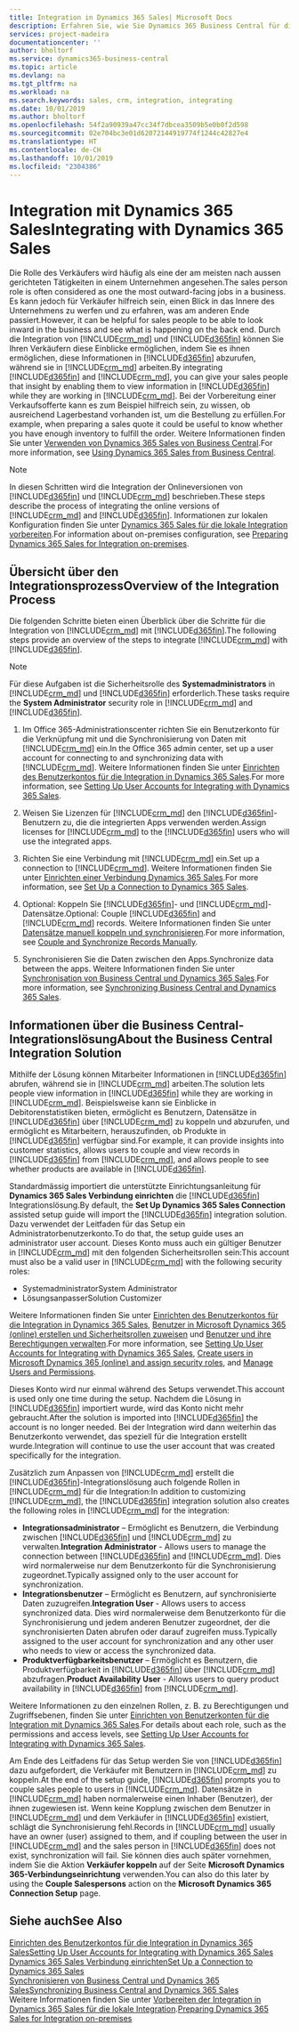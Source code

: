 ```yaml
---
title: Integration in Dynamics 365 Sales| Microsoft Docs
description: Erfahren Sie, wie Sie Dynamics 365 Business Central für die Integration mit Dynamics 365 Sales vorbereiten.
services: project-madeira
documentationcenter: ''
author: bholtorf
ms.service: dynamics365-business-central
ms.topic: article
ms.devlang: na
ms.tgt_pltfrm: na
ms.workload: na
ms.search.keywords: sales, crm, integration, integrating
ms.date: 10/01/2019
ms.author: bholtorf
ms.openlocfilehash: 54f2a90939a47cc34f7dbcea3509b5e0b0f2d598
ms.sourcegitcommit: 02e704bc3e01d62072144919774f1244c42827e4
ms.translationtype: HT
ms.contentlocale: de-CH
ms.lasthandoff: 10/01/2019
ms.locfileid: "2304386"
---
```

# <a name="integrating-with-dynamics-365-sales"></a><span data-ttu-id="24227-103">Integration mit Dynamics 365 Sales</span><span class="sxs-lookup"><span data-stu-id="24227-103">Integrating with Dynamics 365 Sales</span></span>
<span data-ttu-id="24227-104">Die Rolle des Verkäufers wird häufig als eine der am meisten nach aussen gerichteten Tätigkeiten in einem Unternehmen angesehen.</span><span class="sxs-lookup"><span data-stu-id="24227-104">The sales person role is often considered as one the most outward-facing jobs in a business.</span></span> <span data-ttu-id="24227-105">Es kann jedoch für Verkäufer hilfreich sein, einen Blick in das Innere des Unternehmens zu werfen und zu erfahren, was am anderen Ende passiert.</span><span class="sxs-lookup"><span data-stu-id="24227-105">However, it can be helpful for sales people to be able to look inward in the business and see what is happening on the back end.</span></span> <span data-ttu-id="24227-106">Durch die Integration von [!INCLUDE[crm_md](includes/crm_md.md)] und [!INCLUDE[d365fin](includes/d365fin_md.md)] können Sie Ihren Verkäufern diese Einblicke ermöglichen, indem Sie es ihnen ermöglichen, diese Informationen in [!INCLUDE[d365fin](includes/d365fin_md.md)] abzurufen, während sie in [!INCLUDE[crm_md](includes/crm_md.md)] arbeiten.</span><span class="sxs-lookup"><span data-stu-id="24227-106">By integrating [!INCLUDE[d365fin](includes/d365fin_md.md)] and [!INCLUDE[crm_md](includes/crm_md.md)], you can give your sales people that insight by enabling them to view information in [!INCLUDE[d365fin](includes/d365fin_md.md)] while they are working in [!INCLUDE[crm_md](includes/crm_md.md)].</span></span> <span data-ttu-id="24227-107">Bei der Vorbereitung einer Verkaufsofferte kann es zum Beispiel hilfreich sein, zu wissen, ob ausreichend Lagerbestand vorhanden ist, um die Bestellung zu erfüllen.</span><span class="sxs-lookup"><span data-stu-id="24227-107">For example, when preparing a sales quote it could be useful to know whether you have enough inventory to fulfill the order.</span></span> <span data-ttu-id="24227-108">Weitere Informationen finden Sie unter [Verwenden von Dynamics 365 Sales von Business Central](marketing-integrate-dynamicscrm.md).</span><span class="sxs-lookup"><span data-stu-id="24227-108">For more information, see [Using Dynamics 365 Sales from Business Central](marketing-integrate-dynamicscrm.md).</span></span>

> [!NOTE]
> <span data-ttu-id="24227-109">In diesen Schritten wird die Integration der Onlineversionen von [!INCLUDE[d365fin](includes/d365fin_md.md)] und [!INCLUDE[crm_md](includes/crm_md.md)] beschrieben.</span><span class="sxs-lookup"><span data-stu-id="24227-109">These steps describe the process of integrating the online versions of [!INCLUDE[crm_md](includes/crm_md.md)] and [!INCLUDE[d365fin](includes/d365fin_md.md)].</span></span> <span data-ttu-id="24227-110">Informationen zur lokalen Konfiguration finden Sie unter [Dynamics 365 Sales für die lokale Integration vorbereiten](/dynamics365/business-central/dev-itpro/administration/prepare-dynamics-365-for-sales-for-integration).</span><span class="sxs-lookup"><span data-stu-id="24227-110">For information about on-premises configuration, see [Preparing Dynamics 365 Sales for Integration on-premises](/dynamics365/business-central/dev-itpro/administration/prepare-dynamics-365-for-sales-for-integration).</span></span>

<!--## Software Requirements
You must have an Office 365 subscription, and both [!INCLUDE[crm_md](includes/crm_md.md)] and [!INCLUDE[d365fin](includes/d365fin_md.md)] must be part of the same organization.  -->

## <a name="overview-of-the-integration-process"></a><span data-ttu-id="24227-111">Übersicht über den Integrationsprozess</span><span class="sxs-lookup"><span data-stu-id="24227-111">Overview of the Integration Process</span></span>
<span data-ttu-id="24227-112">Die folgenden Schritte bieten einen Überblick über die Schritte für die Integration von [!INCLUDE[crm_md](includes/crm_md.md)] mit [!INCLUDE[d365fin](includes/d365fin_md.md)].</span><span class="sxs-lookup"><span data-stu-id="24227-112">The following steps provide an overview of the steps to integrate [!INCLUDE[crm_md](includes/crm_md.md)] with [!INCLUDE[d365fin](includes/d365fin_md.md)].</span></span>

> [!Note]  
> <span data-ttu-id="24227-113">Für diese Aufgaben ist die Sicherheitsrolle des **Systemadministrators** in [!INCLUDE[crm_md](includes/crm_md.md)] und [!INCLUDE[d365fin](includes/d365fin_md.md)] erforderlich.</span><span class="sxs-lookup"><span data-stu-id="24227-113">These tasks require the **System Administrator** security role in [!INCLUDE[crm_md](includes/crm_md.md)] and [!INCLUDE[d365fin](includes/d365fin_md.md)].</span></span>  

1. <span data-ttu-id="24227-114">Im Office 365-Administrationscenter richten Sie ein Benutzerkonto für die Verknüpfung mit und die Synchronisierung von Daten mit [!INCLUDE[crm_md](includes/crm_md.md)] ein.</span><span class="sxs-lookup"><span data-stu-id="24227-114">In the Office 365 admin center, set up a user account for connecting to and synchronizing data with [!INCLUDE[crm_md](includes/crm_md.md)].</span></span> <span data-ttu-id="24227-115">Weitere Informationen finden Sie unter [Einrichten des Benutzerkontos für die Integration in Dynamics 365 Sales](admin-setting-up-integration-with-dynamics-sales.md).</span><span class="sxs-lookup"><span data-stu-id="24227-115">For more information, see [Setting Up User Accounts for Integrating with Dynamics 365 Sales](admin-setting-up-integration-with-dynamics-sales.md).</span></span>

2. <span data-ttu-id="24227-116">Weisen Sie Lizenzen für [!INCLUDE[crm_md](includes/crm_md.md)] den [!INCLUDE[d365fin](includes/d365fin_md.md)]-Benutzern zu, die die integrierten Apps verwenden werden.</span><span class="sxs-lookup"><span data-stu-id="24227-116">Assign licenses for [!INCLUDE[crm_md](includes/crm_md.md)] to the [!INCLUDE[d365fin](includes/d365fin_md.md)] users who will use the integrated apps.</span></span>

3. <span data-ttu-id="24227-117">Richten Sie eine Verbindung mit [!INCLUDE[crm_md](includes/crm_md.md)] ein.</span><span class="sxs-lookup"><span data-stu-id="24227-117">Set up a connection to [!INCLUDE[crm_md](includes/crm_md.md)].</span></span> <span data-ttu-id="24227-118">Weitere Informationen finden Sie unter [Einrichten einer Verbindung Dynamics 365 Sales](admin-how-to-set-up-a-dynamics-crm-connection.md).</span><span class="sxs-lookup"><span data-stu-id="24227-118">For more information, see [Set Up a Connection to Dynamics 365 Sales](admin-how-to-set-up-a-dynamics-crm-connection.md).</span></span>  

4. <span data-ttu-id="24227-119">Optional: Koppeln Sie [!INCLUDE[d365fin](includes/d365fin_md.md)]- und [!INCLUDE[crm_md](includes/crm_md.md)]-Datensätze.</span><span class="sxs-lookup"><span data-stu-id="24227-119">Optional: Couple [!INCLUDE[d365fin](includes/d365fin_md.md)] and [!INCLUDE[crm_md](includes/crm_md.md)] records.</span></span> <span data-ttu-id="24227-120">Weitere Informationen finden Sie unter [Datensätze manuell koppeln und synchronisieren](admin-how-to-couple-and-synchronize-records-manually.md).</span><span class="sxs-lookup"><span data-stu-id="24227-120">For more information, see [Couple and Synchronize Records Manually](admin-how-to-couple-and-synchronize-records-manually.md).</span></span>

5. <span data-ttu-id="24227-121">Synchronisieren Sie die Daten zwischen den Apps.</span><span class="sxs-lookup"><span data-stu-id="24227-121">Synchronize data between the apps.</span></span> <span data-ttu-id="24227-122">Weitere Informationen finden Sie unter [Synchronisation von Business Central und Dynamics 365 Sales](admin-synchronizing-business-central-and-sales.md).</span><span class="sxs-lookup"><span data-stu-id="24227-122">For more information, see [Synchronizing Business Central and Dynamics 365 Sales](admin-synchronizing-business-central-and-sales.md).</span></span>  

## <a name="about-the-business-central-integration-solution"></a><span data-ttu-id="24227-123">Informationen über die Business Central-Integrationslösung</span><span class="sxs-lookup"><span data-stu-id="24227-123">About the Business Central Integration Solution</span></span>
<span data-ttu-id="24227-124">Mithilfe der Lösung können Mitarbeiter Informationen in [!INCLUDE[d365fin](includes/d365fin_md.md)] abrufen, während sie in [!INCLUDE[crm_md](includes/crm_md.md)] arbeiten.</span><span class="sxs-lookup"><span data-stu-id="24227-124">The solution lets people view information in [!INCLUDE[d365fin](includes/d365fin_md.md)] while they are working in [!INCLUDE[crm_md](includes/crm_md.md)].</span></span> <span data-ttu-id="24227-125">Beispielsweise kann sie Einblicke in Debitorenstatistiken bieten, ermöglicht es Benutzern, Datensätze in [!INCLUDE[d365fin](includes/d365fin_md.md)] über [!INCLUDE[crm_md](includes/crm_md.md)] zu koppeln und abzurufen, und ermöglicht es Mitarbeitern, herauszufinden, ob Produkte in [!INCLUDE[d365fin](includes/d365fin_md.md)] verfügbar sind.</span><span class="sxs-lookup"><span data-stu-id="24227-125">For example, it can provide insights into customer statistics, allows users to couple and view records in [!INCLUDE[d365fin](includes/d365fin_md.md)] from [!INCLUDE[crm_md](includes/crm_md.md)], and allows people to see whether products are available in [!INCLUDE[d365fin](includes/d365fin_md.md)].</span></span>

<span data-ttu-id="24227-126">Standardmässig importiert die unterstützte Einrichtungsanleitung für **Dynamics 365 Sales Verbindung einrichten** die [!INCLUDE[d365fin](includes/d365fin_md.md)] Integrationslösung.</span><span class="sxs-lookup"><span data-stu-id="24227-126">By default, the **Set Up Dynamics 365 Sales Connection** assisted setup guide will import the [!INCLUDE[d365fin](includes/d365fin_md.md)] integration solution.</span></span> <span data-ttu-id="24227-127">Dazu verwendet der Leitfaden für das Setup ein Administratorbenutzerkonto.</span><span class="sxs-lookup"><span data-stu-id="24227-127">To do that, the setup guide uses an administrator user account.</span></span> <span data-ttu-id="24227-128">Dieses Konto muss auch ein gültiger Benutzer in [!INCLUDE[crm_md](includes/crm_md.md)] mit den folgenden Sicherheitsrollen sein:</span><span class="sxs-lookup"><span data-stu-id="24227-128">This account must also be a valid user in [!INCLUDE[crm_md](includes/crm_md.md)] with the following security roles:</span></span>

* <span data-ttu-id="24227-129">Systemadministrator</span><span class="sxs-lookup"><span data-stu-id="24227-129">System Administrator</span></span>  
* <span data-ttu-id="24227-130">Lösungsanpasser</span><span class="sxs-lookup"><span data-stu-id="24227-130">Solution Customizer</span></span>  

<span data-ttu-id="24227-131">Weitere Informationen finden Sie unter [Einrichten des Benutzerkontos für die Integration in Dynamics 365 Sales](admin-setting-up-integration-with-dynamics-sales.md), [Benutzer in Microsoft Dynamics 365 (online) erstellen und Sicherheitsrollen zuweisen](/dynamics365/customer-engagement/admin/create-users-assign-online-security-roles) und [Benutzer und ihre Berechtigungen verwalten](ui-how-users-permissions.md).</span><span class="sxs-lookup"><span data-stu-id="24227-131">For more information, see [Setting Up User Accounts for Integrating with Dynamics 365 Sales](admin-setting-up-integration-with-dynamics-sales.md), [Create users in Microsoft Dynamics 365 (online) and assign security roles](/dynamics365/customer-engagement/admin/create-users-assign-online-security-roles), and [Manage Users and Permissions](ui-how-users-permissions.md).</span></span>  

<span data-ttu-id="24227-132">Dieses Konto wird nur einmal während des Setups verwendet.</span><span class="sxs-lookup"><span data-stu-id="24227-132">This account is used only one time during the setup.</span></span> <span data-ttu-id="24227-133">Nachdem die Lösung in [!INCLUDE[d365fin](includes/d365fin_md.md)] importiert wurde, wird das Konto nicht mehr gebraucht.</span><span class="sxs-lookup"><span data-stu-id="24227-133">After the solution is imported into [!INCLUDE[d365fin](includes/d365fin_md.md)] the account is no longer needed.</span></span> <span data-ttu-id="24227-134">Bei der Integration wird dann weiterhin das Benutzerkonto verwendet, das speziell für die Integration erstellt wurde.</span><span class="sxs-lookup"><span data-stu-id="24227-134">Integration will continue to use the user account that was created specifically for the integration.</span></span>

<span data-ttu-id="24227-135">Zusätzlich zum Anpassen von [!INCLUDE[crm_md](includes/crm_md.md)] erstellt die [!INCLUDE[d365fin](includes/d365fin_md.md)]-Integrationslösung auch folgende Rollen in [!INCLUDE[crm_md](includes/crm_md.md)] für die Integration:</span><span class="sxs-lookup"><span data-stu-id="24227-135">In addition to customizing [!INCLUDE[crm_md](includes/crm_md.md)], the [!INCLUDE[d365fin](includes/d365fin_md.md)] integration solution also creates the following roles in [!INCLUDE[crm_md](includes/crm_md.md)] for the integration:</span></span>

* <span data-ttu-id="24227-136">**Integrationsadministrator** – Ermöglicht es Benutzern, die Verbindung zwischen [!INCLUDE[d365fin](includes/d365fin_md.md)] und [!INCLUDE[crm_md](includes/crm_md.md)] zu verwalten.</span><span class="sxs-lookup"><span data-stu-id="24227-136">**Integration Administrator** - Allows users to manage the connection between [!INCLUDE[d365fin](includes/d365fin_md.md)] and [!INCLUDE[crm_md](includes/crm_md.md)].</span></span> <span data-ttu-id="24227-137">Dies wird normalerweise nur dem Benutzerkonto für die Synchronisierung zugeordnet.</span><span class="sxs-lookup"><span data-stu-id="24227-137">Typically assigned only to the user account for synchronization.</span></span>  
* <span data-ttu-id="24227-138">**Integrationsbenutzer** – Ermöglicht es Benutzern, auf synchronisierte Daten zuzugreifen.</span><span class="sxs-lookup"><span data-stu-id="24227-138">**Integration User** - Allows users to access synchronized data.</span></span> <span data-ttu-id="24227-139">Dies wird normalerweise dem Benutzerkonto für die Synchronisierung und jedem anderen Benutzer zugeordnet, der die synchronisierten Daten abrufen oder darauf zugreifen muss.</span><span class="sxs-lookup"><span data-stu-id="24227-139">Typically assigned to the user account for synchronization and any other user who needs to view or access the synchronized data.</span></span>
* <span data-ttu-id="24227-140">**Produktverfügbarkeitsbenutzer** – Ermöglicht es Benutzern, die Produktverfügbarkeit in [!INCLUDE[d365fin](includes/d365fin_md.md)] über [!INCLUDE[crm_md](includes/crm_md.md)] abzufragen.</span><span class="sxs-lookup"><span data-stu-id="24227-140">**Product Availability User** - Allows users to query product availability in [!INCLUDE[d365fin](includes/d365fin_md.md)] from [!INCLUDE[crm_md](includes/crm_md.md)].</span></span>

<span data-ttu-id="24227-141">Weitere Informationen zu den einzelnen Rollen, z. B. zu Berechtigungen und Zugriffsebenen, finden Sie unter [Einrichten von Benutzerkonten für die Integration mit Dynamics 365 Sales](admin-setting-up-integration-with-dynamics-sales.md).</span><span class="sxs-lookup"><span data-stu-id="24227-141">For details about each role, such as the permissions and access levels, see [Setting Up User Accounts for Integrating with Dynamics 365 Sales](admin-setting-up-integration-with-dynamics-sales.md).</span></span>

<span data-ttu-id="24227-142">Am Ende des Leitfadens für das Setup werden Sie von [!INCLUDE[d365fin](includes/d365fin_md.md)] dazu aufgefordert, die Verkäufer mit Benutzern in [!INCLUDE[crm_md](includes/crm_md.md)] zu koppeln.</span><span class="sxs-lookup"><span data-stu-id="24227-142">At the end of the setup guide, [!INCLUDE[d365fin](includes/d365fin_md.md)] prompts you to couple sales people to users in [!INCLUDE[crm_md](includes/crm_md.md)].</span></span> <span data-ttu-id="24227-143">Datensätze in [!INCLUDE[crm_md](includes/crm_md.md)] haben normalerweise einen Inhaber (Benutzer), der ihnen zugewiesen ist. Wenn keine Kopplung zwischen dem Benutzer in [!INCLUDE[crm_md](includes/crm_md.md)] und dem Verkäufer in [!INCLUDE[d365fin](includes/d365fin_md.md)] existiert, schlägt die Synchronisierung fehl.</span><span class="sxs-lookup"><span data-stu-id="24227-143">Records in [!INCLUDE[crm_md](includes/crm_md.md)] usually have an owner (user) assigned to them, and if coupling between the user in [!INCLUDE[crm_md](includes/crm_md.md)] and the sales person in [!INCLUDE[d365fin](includes/d365fin_md.md)] does not exist, synchronization will fail.</span></span> <span data-ttu-id="24227-144">Sie können dies auch später vornehmen, indem Sie die Aktion **Verkäufer koppeln** auf der Seite **Microsoft Dynamics 365-Verbindungseinrichtung** verwenden.</span><span class="sxs-lookup"><span data-stu-id="24227-144">You can also do this later by using the **Couple Salespersons** action on the **Microsoft Dynamics 365 Connection Setup** page.</span></span>

## <a name="see-also"></a><span data-ttu-id="24227-145">Siehe auch</span><span class="sxs-lookup"><span data-stu-id="24227-145">See Also</span></span>  
[<span data-ttu-id="24227-146">Einrichten des Benutzerkontos für die Integration in Dynamics 365 Sales</span><span class="sxs-lookup"><span data-stu-id="24227-146">Setting Up User Accounts for Integrating with Dynamics 365 Sales</span></span>](admin-setting-up-integration-with-dynamics-sales.md)  
[<span data-ttu-id="24227-147">Dynamics 365 Sales Verbindung einrichten</span><span class="sxs-lookup"><span data-stu-id="24227-147">Set Up a Connection to Dynamics 365 Sales</span></span>](admin-how-to-set-up-a-dynamics-crm-connection.md)  
[<span data-ttu-id="24227-148">Synchronisieren von Business Central und Dynamics 365 Sales</span><span class="sxs-lookup"><span data-stu-id="24227-148">Synchronizing Business Central and Dynamics 365 Sales</span></span>](admin-synchronizing-business-central-and-sales.md)  
<span data-ttu-id="24227-149">Weitere Informationen finden Sie unter [Vorbereiten der Integration in Dynamics 365 Sales für die lokale Integration](/dynamics365/business-central/dev-itpro/administration/prepare-dynamics-365-for-sales-for-integration).</span><span class="sxs-lookup"><span data-stu-id="24227-149">[Preparing Dynamics 365 Sales for Integration on-premises](/dynamics365/business-central/dev-itpro/administration/prepare-dynamics-365-for-sales-for-integration)</span></span>
